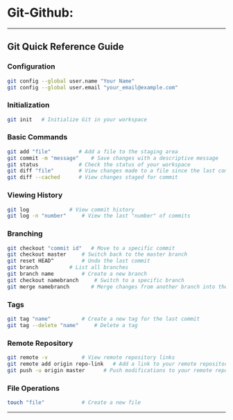 # Git-Github:

---

## Git Quick Reference Guide

### Configuration

```bash
git config --global user.name "Your Name"
git config --global user.email "your_email@example.com"
```

### Initialization

```bash
git init   # Initialize Git in your workspace
```

### Basic Commands

```bash
git add "file"         # Add a file to the staging area
git commit -m "message"    # Save changes with a descriptive message
git status             # Check the status of your workspace
git diff "file"        # View changes made to a file since the last commit
git diff --cached      # View changes staged for commit
```

### Viewing History

```bash
git log             # View commit history
git log -n "number"     # View the last "number" of commits
```

### Branching

```bash
git checkout "commit id"   # Move to a specific commit
git checkout master     # Switch back to the master branch
git reset HEAD^         # Undo the last commit
git branch          # List all branches
git branch name         # Create a new branch
git checkout namebranch     # Switch to a specific branch
git merge namebranch       # Merge changes from another branch into the current one
```

### Tags

```bash
git tag "name"          # Create a new tag for the last commit
git tag --delete "name"     # Delete a tag
```

### Remote Repository

```bash
git remote -v           # View remote repository links
git remote add origin repo-link   # Add a link to your remote repository
git push -u origin master      # Push modifications to your remote repository
```

### File Operations

```bash
touch "file"            # Create a new file
```

---

